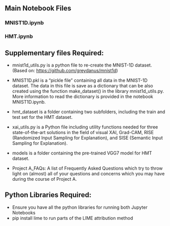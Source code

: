 
## Main Notebook Files
### MNIST1D.ipynb

### HMT.ipynb


## Supplementary files Required:
- mnist1d_utils.py is a python file to re-create the MNIST-1D dataset. (Based on: https://github.com/greydanus/mnist1d)

- MNIST1D.pkl is a “pickle file” containing all data in the MNIST-1D dataset. The data in this file is save as a dictionary that can be also created using the function make_dataset() in the library mnist1d_utils.py. More information to read the dictionary is provided in the notebook MNIST1D.ipynb.
 
- hmt_dataset is a folder containing two subfolders, including the train and test set for the HMT dataset.

- xai_utils.py is a Python file including utility functions needed for three state-of-the-art solutions in the field of visual XAI, Grad-CAM, RISE (Randomized Input Sampling for Explanation), and SISE (Semantic Input Sampling for Explanation). 

- models is a folder containing the pre-trained VGG7 model for HMT dataset.

- Project A_FAQs: A list of Frequently Asked Questions which try to throw light on (almost) all of your questions and concerns which you may have during the course of Project A.

## Python Libraries Required:

- Ensure you have all the python libraries for running both Jupyter Notebooks
- pip install lime to run parts of the LIME attribution method

